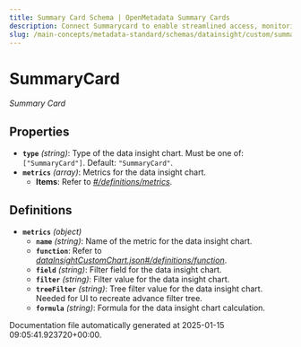 ```yaml
---
title: Summary Card Schema | OpenMetadata Summary Cards
description: Connect Summarycard to enable streamlined access, monitoring, or search of enterprise data using secure and scalable integrations.
slug: /main-concepts/metadata-standard/schemas/datainsight/custom/summarycard
---
```


# SummaryCard

*Summary Card*

## Properties

- **`type`** *(string)*: Type of the data insight chart. Must be one of: `["SummaryCard"]`. Default: `"SummaryCard"`.
- **`metrics`** *(array)*: Metrics for the data insight chart.
  - **Items**: Refer to *[#/definitions/metrics](#definitions/metrics)*.
## Definitions

- **`metrics`** *(object)*
  - **`name`** *(string)*: Name of the metric for the data insight chart.
  - **`function`**: Refer to *[dataInsightCustomChart.json#/definitions/function](#taInsightCustomChart.json#/definitions/function)*.
  - **`field`** *(string)*: Filter field for the data insight chart.
  - **`filter`** *(string)*: Filter value for the data insight chart.
  - **`treeFilter`** *(string)*: Tree filter value for the data insight chart. Needed for UI to recreate advance filter tree.
  - **`formula`** *(string)*: Formula for the data insight chart calculation.


Documentation file automatically generated at 2025-01-15 09:05:41.923720+00:00.
